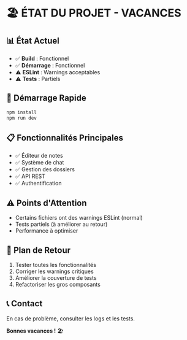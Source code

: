 
# 🏖️ ÉTAT DU PROJET - VACANCES

## 📊 **État Actuel**
- ✅ **Build** : Fonctionnel
- ✅ **Démarrage** : Fonctionnel  
- ⚠️ **ESLint** : Warnings acceptables
- ⚠️ **Tests** : Partiels

## 🚀 **Démarrage Rapide**
```bash
npm install
npm run dev
```

## 📋 **Fonctionnalités Principales**
- ✅ Éditeur de notes
- ✅ Système de chat
- ✅ Gestion des dossiers
- ✅ API REST
- ✅ Authentification

## ⚠️ **Points d'Attention**
- Certains fichiers ont des warnings ESLint (normal)
- Tests partiels (à améliorer au retour)
- Performance à optimiser

## 🎯 **Plan de Retour**
1. Tester toutes les fonctionnalités
2. Corriger les warnings critiques
3. Améliorer la couverture de tests
4. Refactoriser les gros composants

## 📞 **Contact**
En cas de problème, consulter les logs et les tests.

**Bonnes vacances !** 🏖️
